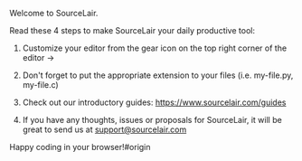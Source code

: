 Welcome to SourceLair.

Read these 4 steps to make SourceLair your daily productive tool:

1. Customize your editor from the gear icon on the top right corner of the editor ->

2. Don't forget to put the appropriate extension to your files (i.e. my-file.py, my-file.c)

3. Check out our introductory guides: https://www.sourcelair.com/guides

4. If you have any thoughts, issues or proposals for SourceLair, it will be great to send us at support@sourcelair.com

Happy coding in your browser!#origin
